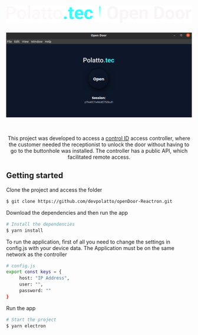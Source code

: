 <h1 align="center">
    <img alt="PlantManager" title="PlantManager" src=".github/open_door.svg"/>
</h1>

<p align="center">
  <img alt="Moveit" src=".github/app_preview.png">
</p> </br>
<p align="center">
  This project was developed to access a <a href='https://www.controlid.com.br/controle-de-acesso/'>control ID</a> access controller, where the customer needed the receptionist to unlock the door without having to go to the buttonhole was installed. The controller has a public API, which facilitated remote access.
</p>

## Getting started

Clone the project and access the folder

```bash
$ git clone https://github.com/devpolatto/openDoor-Reactron.git
```

Download the dependencies and then run the app

```bash
# Install the dependencies
$ yarn install
```

<p align="left">
To run the application, first of all you need to change the settings in config.js with your device data. The Application must be on the same network as the controller
</p>

```bash
# config.js
export const keys = {
     host: "IP Address",
     user: "",
     password: ""
}
```
<p align="left">
Run the app
</p>

```bash
# Start the project
$ yarn electron
```
